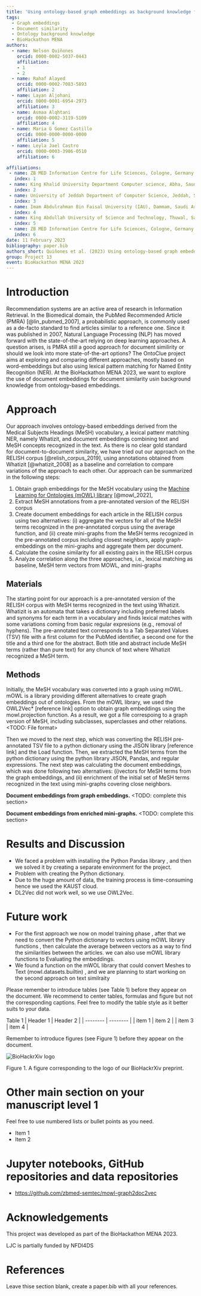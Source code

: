 ```yaml
---
title: 'Using ontology-based graph embeddings as background knowledge for doc-2-doc similarity'
tags:
  - Graph embeddings
  - Document similarity
  - Ontology background knowledge
  - BioHackathon MENA
authors:
  - name: Nelson Quiñones
    orcid: 0000-0002-5037-0443
    affiliation: 
    - 1
    - 2
  - name: Rahaf Alayed
    orcid: 0000-0002-7083-5893
    affiliation: 2
  - name: Layan Aljohani
    orcid: 0000-0001-6954-2973
    affiliation: 3
  - name: Asmaa Alqhtani
    orcid: 0000-0002-3119-5109
    affiliation: 4
  - name: Maria G Gomez Castillo
    orcid: 0000-0000-0000-0000
    affiliation: 5
  - name: Leyla Jael Castro
    orcid: 0000-0003-3986-0510
    affiliation: 6

affiliations:
 - name: ZB MED Information Centre for Life Sciences, Cologne, Germany, and ICESI University, Cali, Colombia
   index: 1
 - name: King Khalid University Department Computer science, Abha, Saudi Arabia
   index: 2
 - name: University of Jeddah Department of Computer Science, Jeddah, Saudi Arabia
   index: 3  
 - name: Imam Abdulrahman Bin Faisal University (IAU), Dammam, Saudi Arabia 
   index: 4
 - name: King Abdullah University of Science and Technology, Thuwal, Saudi Arabia
   index: 5
 - name: ZB MED Information Centre for Life Sciences, Cologne, Germany
   index: 6 
date: 11 February 2023
bibliography: paper.bib
authors_short: Quiñones et al. (2023) Using ontology-based graph embeddings as background knowledge for doc-2-doc similarity
group: Project 13
event: BioHackathon MENA 2023
---
```


# Introduction

Recommendation systems are an active area of research in Information Retrieval. In the Biomedical domain, the PubMed Recommended Article (PMRA) [@lin_pubmed_2007], a probabilistic approach, is commonly used as a de-facto standard to find articles similar to a reference one. Since it was published in 2007, Natural Language Processing (NLP) has moved forward with the state-of-the-art relying on deep learning approaches. A question arises, is PMRA still a good approach for document similirity or should we look into more state-of-the-art options? The OntoClue project aims at exploring and comparing different approaches, mostly based on word-embeddings but also using lexical pattern matching for Named Entity Recognition (NER). At the BioHackathon MENA 2023, we want to explore the use of document embeddings for document similarity usin background knowledge from ontology-based embeddings.

# Approach

Our approach involves ontology-based embeddings derived from the Medical Subjects Headings (MeSH) vocabulary, a lexical pattenr matching NER, namely Whatizit, and document embeddings combining text and MeSH concepts recognized in the text. As there is no clear gold standard for document-to-document similarity, we have tried out our approach on the RELISH corpus [@relish_corpus_2019], using annotations obtained from Whatizit [@whatizit_2008] as a baseline and correlation to compare variations of the approach to each other. Our approach can be summarized in the following steps:
1. Obtain graph embeddings for the MeSH vocabulary using the [Machine Learning for Ontologies (mOWL) library](https://github.com/bio-ontology-research-group/mowl) [@mowl_2022],
2. Extract MeSH annotations from a pre-annotated version of the RELISH corpus
3. Create document embeddings for each article in the RELISH corpus using two alternatives: (i) aggregate the vectors for all of the MeSH terms recognized in the pre-annotated corpus using the average function, and (ii) create mini-graphs from the MeSH terms recognized in the pre-annotated corpus including closest neighbors, apply graph-embeddings on the mini-graphs and aggregate them per document.
4. Calculate the cosine similarity for all existing pairs in the RELISH corpus
5. Analyze correlation along the three approaches, i.e., lexical matching as baseline, MeSH term vectors from MOWL, and mini-graphs

## Materials
The starting point for our approach is a pre-annotated version of the RELISH corpus with MeSH terms recognized in the text using Whatizit. Whatizit is an automata that takes a dictionary including preferred labels and synonyms for each term in a vocabulary and finds lexical matches with some variations coming from basic regular expresions (e.g., removal of hyphens). The pre-annotated text corresponds to a Tab Separated Values (TSV) file with a first column for the PubMed identifier, a second one for the title and a third one for the abstract. Both title and abstract include MeSH terms (rather than pure text) for any chunck of text where Whatizit recognized a MeSH term. 

## Methods
Initially, the MeSH vocabulary was converted into a graph using mOWL. mOWL is a  library providing different alternatives to create graph embeddings out of ontologies. From the mOWL library, we used the OWL2Vec* [reference link] option to obtain graph embeddings using the mowl.projection function. As a result, we got a file correspoing to a graph version of MeSH, including subclasses, superclasses and other relations. <TODO: File format>

Then we moved to the next step, which was converting the RELISH pre-annotated TSV file to a python dictionary using the JISON library [reference link] and the Load function. Then, we extracted the MeSH terms from the python dictionary using the python library JISON, Pandas, and regular expressions. The next step was calculating the document embeddings, which was done following two alternatives: (i)vectors for MeSH terms from the graph embeddings, and (ii) enrichment of the initial set of MeSH terms recognized in the text using mini-graphs covering close neighbors.

**Document embeddings from graph embeddings.** <TODO: complete this section>

**Document embeddings from enriched mini-graphs.**
<TODO: complete this section>

# Results and Discussion
* We faced a problem with installing the Python Pandas library , and then we solved it by creating a separate environment for the project. 
* Problem with creating the Python dictionary.
* Due to the huge amount of data, the training process is time-consuming hence we used the KAUST cloud.
* DL2Vec did not work well, so we use OWL2Vec.


# Future work

* For the first approach we now on model training phase , after that we need to convert the Python dictionary to vectors using mOWL library functions , then calculate the average between vectors as a way to find the similarities between the articles. we can also use mOWL library functions to Evaluating the embeddings.
*  We found a function on the mWOL library that could convert Meshes to Text (mowl.datasets.builtin) , and we are planning to start working on the second approach on text similraity 

Please remember to introduce tables (see Table 1) before they appear on the document. We recommend to center tables, formulas and figure but not the corresponding captions. Feel free to modify the table style as it better suits to your data.

Table 1
| Header 1 | Header 2 |
| -------- | -------- |
| item 1 | item 2 |
| item 3 | item 4 |

Remember to introduce figures (see Figure 1) before they appear on the document. 

![BioHackrXiv logo](./biohackrxiv.png)
 
Figure 1. A figure corresponding to the logo of our BioHackrXiv preprint.

# Other main section on your manuscript level 1

Feel free to use numbered lists or bullet points as you need.
* Item 1
* Item 2

# Jupyter notebooks, GitHub repositories and data repositories

* https://github.com/zbmed-semtec/mowl-graph2doc2vec

# Acknowledgements
This project was developed as part of the BioHackathon MENA 2023.

LJC is partially funded by NFDI4DS

# References

Leave thise section blank, create a paper.bib with all your references.
